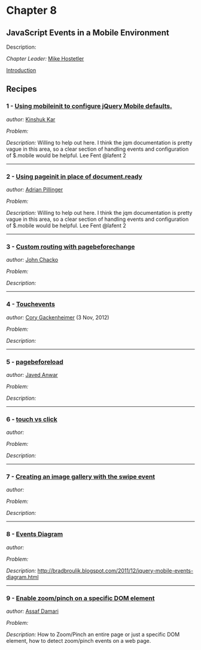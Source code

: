 # Chapter 8

## JavaScript Events in a Mobile Environment

Description: 

*Chapter Leader:* <a href="mailto:mike@appendto.com">Mike Hostetler</a>

<a href="/jquerymobilecookbook/book/blob/master/8-javascript-events-in-mobile-environment/introduction.adoc">Introduction</a>

## Recipes

### 1 - <a href="/jquerymobilecookbook/book/blob/master/8-javascript-events-in-mobile-environment/recipe-1.adoc">Using mobileinit to configure jQuery Mobile defaults.</a>
*author:* <a href="mailto:kinshuk.kar@gmail.com">Kinshuk Kar</a>

*Problem:*

*Description:* Willing to help out here.  I think the jqm documentation is pretty vague in this area, so a clear section of handling events and configuration of $.mobile would be helpful. Lee Fent @lafent 2

---

### 2 - <a href="/jquerymobilecookbook/book/blob/master/8-javascript-events-in-mobile-environment/recipe-2.adoc">Using pageinit in place of document.ready</a>
*author:* <a href="mailto:adrian.pillinger@gmail.com">Adrian Pillinger</a>

*Problem:*

*Description:* Willing to help out here.  I think the jqm documentation is pretty vague in this area, so a clear section of handling events and configuration of $.mobile would be helpful. Lee Fent @lafent 2

--- 

### 3 - <a href="/jquerymobilecookbook/book/blob/master/8-javascript-events-in-mobile-environment/recipe-3.adoc">Custom routing with pagebeforechange</a> 
*author:* <a href="mailto:poonkave@gmail.com">John Chacko</a>

*Problem:*

*Description:* 

---

### 4 - <a href="/jquerymobilecookbook/book/blob/master/8-javascript-events-in-mobile-environment/recipe-4.adoc">Touchevents</a>
*author:* <a href="mailto:cory.gack@gmail.com">Cory Gackenheimer</a> (3 Nov, 2012)

*Problem:*

*Description:* 

---

### 5 - <a href="/jquerymobilecookbook/book/blob/master/8-javascript-events-in-mobile-environment/recipe-5.adoc">pagebeforeload</a>
*author:* <a href="mailto:javed_anwar@yahoo.com">Javed Anwar</a>

*Problem:*

*Description:* 

---

### 6 - <a href="/jquerymobilecookbook/book/blob/master/8-javascript-events-in-mobile-environment/recipe-6.adoc">touch vs click</a>
*author:* <a href="mailto:"></a>

*Problem:*

*Description:* 

---

### 7 - <a href="/jquerymobilecookbook/book/blob/master/8-javascript-events-in-mobile-environment/recipe-7.adoc">Creating an image gallery with the swipe event</a>
*author:* <a href="mailto:"></a>

*Problem:*

*Description:* 

---

### 8 - <a href="/jquerymobilecookbook/book/blob/master/8-javascript-events-in-mobile-environment/recipe-8.adoc">Events Diagram</a>
*author:* <a href="mailto:"></a>

*Problem:*

*Description:* http://bradbroulik.blogspot.com/2011/12/jquery-mobile-events-diagram.html

---

### 9 - <a href="/jquerymobilecookbook/book/blob/master/8-javascript-events-in-mobile-environment/recipe-9.adoc">Enable zoom/pinch on a specific DOM element </a>
*author:* <a href="mailto:asafda@gmail.com">Assaf Damari</a>

*Problem:*

*Description:* How to Zoom/Pinch an entire page or just a specific DOM element, how to detect zoom/pinch events on a web page. 